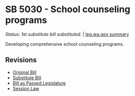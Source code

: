 # SB 5030 - School counseling programs
*Status: 1st substitute bill substituted.* | [leg.wa.gov summary](https://app.leg.wa.gov/billsummary?BillNumber=5030&Year=2021)

Developing comprehensive school counseling programs.

## Revisions
* [Original Bill](1/)
* [Substitute Bill](S/)
* [Bill as Passed Legislature](S.PL/)
* [Session Law](S.SL/)